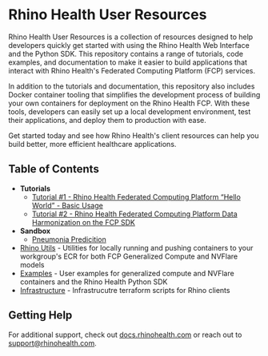 # Rhino Health User Resources
Rhino Health User Resources is a collection of resources designed to help developers quickly get started with using the Rhino Health Web Interface and the Python SDK. This repository contains a range of tutorials, code examples, and documentation to make it easier to build applications that interact with Rhino Health's Federated Computing Platform (FCP) services.

In addition to the tutorials and documentation, this repository also includes Docker container tooling that simplifies the development process of building your own containers for deployment on the Rhino Health FCP. With these tools, developers can easily set up a local development environment, test their applications, and deploy them to production with ease.

Get started today and see how Rhino Health's client resources can help you build better, more efficient healthcare applications.

## Table of Contents
- **Tutorials**
  - [Tutorial #1 - Rhino Health Federated Computing Platform “Hello World” - Basic Usage](./tutorials/tutorial_1/README.md)
  - [Tutorial #2 - Rhino Health Federated Computing Platform Data Harmonization on the FCP SDK](./tutorials/tutorial_2/README.md)
- **Sandbox**
  - [Pneumonia Predicition](./sandbox/pneumonia-prediction/README,md)
- [Rhino Utils](./rhino-utils/README.md) - Utilities for locally running and pushing containers to your workgroup's ECR for both FCP Generalized Compute and NVFlare models
- [Examples](./examples/README.md) - User examples for generalized compute and NVFlare containers and the Rhino Health Python SDK
- [Infrastructure](./infrastructure/GCP/README.md) - Infrastrucutre terraform scripts for Rhino clients


## Getting Help
For additional support, check out [docs.rhinohealth.com](https://docs.rhinohealth.com/hc/en-us) or reach out to [support@rhinohealth.com](mailto:support@rhinohealth.com).